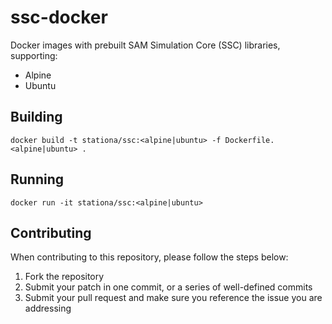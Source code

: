 # ssc-docker

Docker images with prebuilt SAM Simulation Core (SSC) libraries, supporting:

- Alpine
- Ubuntu

## Building

```
docker build -t stationa/ssc:<alpine|ubuntu> -f Dockerfile.<alpine|ubuntu> .
```

## Running

```
docker run -it stationa/ssc:<alpine|ubuntu>
```

## Contributing

When contributing to this repository, please follow the steps below:

1. Fork the repository
1. Submit your patch in one commit, or a series of well-defined commits
1. Submit your pull request and make sure you reference the issue you are addressing
